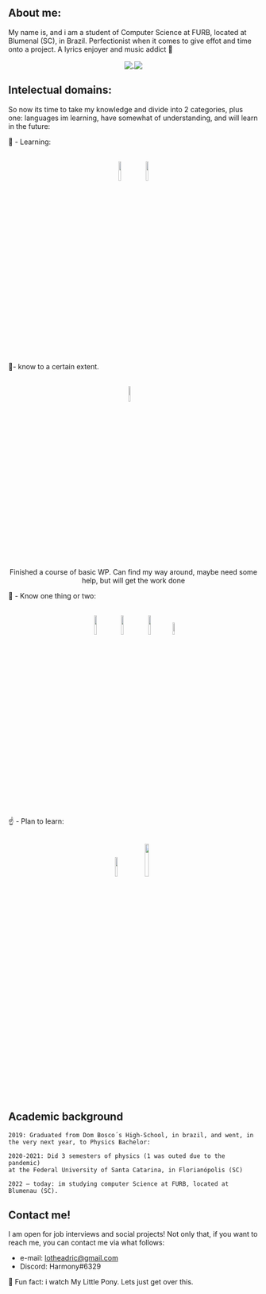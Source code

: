 ## About me:

My name is, and i am a student of Computer Science at FURB, located at Blumenal (SC), in Brazil. Perfectionist when it comes to give effot and time onto a project. A lyrics enjoyer and music addict 🎵 


<!-- GitHub Stats -->
<!-- Link: (https://github.com/anuraghazra/github-readme-stats)-->
<!-- outros links uteis: https://dev.to/envoy_/150-badges-for-github-pnk#contents
                      https://badgen.net/-->

<div align="center">
  <a href="https://github.com/anuraghazra/github-readme-stats">
    <img align="center" src="https://github-readme-stats.vercel.app/api/top-langs/?username=ADalmolin3103&layout=compact&theme=jolly" />  
  </a>
  
  <a href="https://github.com/anuraghazra/github-readme-stats">
    <img align="center" src="https://github-readme-stats.vercel.app/api?username=ADalmolin3103&count_private=true&show_icons=true&theme=jolly">
  </a>                                                                                                                  
</div>

## Intelectual domains:

So now its time to take my knowledge and divide into 2 categories, plus one: languages im learning, have somewhat of understanding, and will learn in the future:

📖 - Learning:
<div dir="auto" align="center"><br>
  <img src="https://symbols.getvecta.com/stencil_25/38_java.bc46b9254c.png" width="10%" height="10%">
  <img src="https://www.clipartmax.com/png/full/243-2432711_azure-sql-database-icon.png" width="10%" height="10%">
</div>

📕- know to a certain extent.
<div dir="auto" align="center"><br>
   <img src="https://cdn-icons-png.flaticon.com/512/174/174881.png" width="9%" height="9%"> &nbsp &nbsp
   <p>Finished a course of basic WP. Can find my way around, maybe need some help, but will get the work done</p>
</div>

🔰 - Know one thing or two:
<div dir="auto" align="center"><br>
  <img src="https://cdn3.iconfinder.com/data/icons/logos-and-brands-adobe/512/267_Python-512.png" width="10%" height="10%">
  <img src="https://cdn0.iconfinder.com/data/icons/social-network-7/50/22-512.png" width="10%" heigh="10%">
  <img src="https://cdn.icon-icons.com/icons2/2107/PNG/512/file_type_css_icon_130661.png" width="10%" heigh="10%">
  <img src="https://cdn.worldvectorlogo.com/logos/c--4.svg" width="8%" height="8%">
</div>

☝ - Plan to learn:

<div dir="auto" align="center"><br>
  
  <img src="https://reliantitcareerschools.com/wp-content/uploads/2020/09/power-bi-icon.jpg" width="10%" heigh="10%">
  <img src="https://user-images.githubusercontent.com/78660963/174611045-512e8802-05b3-4c35-89d8-6c7111773c6d.png" width="13%" heigh="13%">

</div>

## Academic background

    2019: Graduated from Dom Bosco´s High-School, in brazil, and went, in the very next year, to Physics Bachelor:

    2020-2021: Did 3 semesters of physics (1 was outed due to the pandemic)
    at the Federal University of Santa Catarina, in Florianópolis (SC)

    2022 – today: im studying computer Science at FURB, located at Blumenau (SC).
    
## Contact me!

I am open for job interviews and social projects! Not only that, if you want to reach me, you can contact me via what follows:
  - e-mail: lotheadric@gmail.com
  - Discord: Harmony#6329
 
 🔰 Fun fact: i watch My Little Pony. Lets just get over this.
